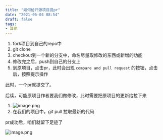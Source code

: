 ```yaml
---
title: "如何给开源项目提pr"
date: "2021-06-04 08:54"
draft: false
tags:
- 其他
---
```


1. fork项目到自己的repo中
2. git clone
3. checkout到一个新的分支中，命名尽量取修改的东西或新增的功能
4. 修改完之后，push到自己的分支上
5. 到原项目，点击pr，此时会出现 `compare and pull request` 的按钮，点击后，按照提示操作

此时，一个pr就提交了。

后续，可能原项目作者要我们做修改，此时需要把原项目的更新给拉下来

1. ![image.png](https://cdn.nlark.com/yuque/0/2021/png/1447731/1622708391185-0fad5792-3e97-412a-9cd8-c95e4645368f.png#clientId=uada818ce-1edd-4&from=paste&height=305&id=uc99bedcb&originHeight=305&originWidth=933&originalType=binary&size=44737&status=done&style=none&taskId=u513ae009-ad9b-4958-b942-bfd6c09c568&width=933)
2. 在我们的项目中，git pull 拉取最新的代码

pr成功后，咱们就留下足迹了

![image.png](https://cdn.nlark.com/yuque/0/2021/png/1447731/1622768065151-fc7ac388-ba1e-4bc9-98f8-c609c7a2ca06.png#clientId=u59284b68-9d32-4&from=paste&height=937&id=ue13c43e2&originHeight=937&originWidth=1920&originalType=binary&size=145249&status=done&style=none&taskId=u7d8f44c9-0269-4fab-84e9-f3ebd136c1e&width=1920)

